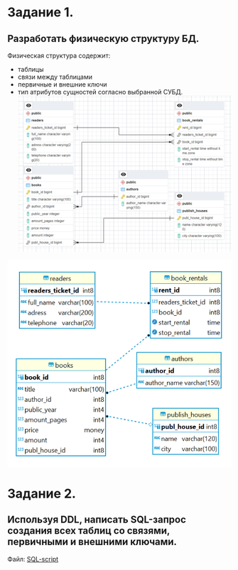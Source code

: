 # Задание 1.
## Разработать физическую структуру БД. 
Физическая структура содержит:
- таблицы
- связи между таблицами
- первичные и внешние ключи
- тип атрибутов сущностей согласно выбранной СУБД.
![Alt text](Physic_structure_pgAdmin.png)

![Alt text](Physic_structure_DBeaver.png)

# Задание 2. 
## Используя DDL, написать SQL-запрос создания всех таблиц со связями, первичными и внешними ключами.

Файл: [SQL-script](init.sql)